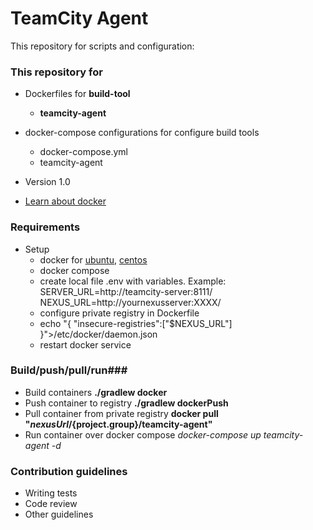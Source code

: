 # TeamCity Agent #

This repository for scripts and configuration:

### This repository for ###

* Dockerfiles for
**build-tool**
    * **teamcity-agent**

* docker-compose configurations for configure build tools
    * docker-compose.yml
    * teamcity-agent
    
* Version 1.0
* [Learn about docker](https://www.docker.com/)

### Requirements ###
* Setup
   * docker for [ubuntu](https://docs.docker.com/install/linux/docker-ce/ubuntu/#set-up-the-repository),
   [centos](https://docs.docker.com/install/linux/docker-ce/centos/) 
   * docker compose
   * create local file .env with variables. Example:
	SERVER_URL=http://teamcity-server:8111/
        NEXUS_URL=http://yournexusserver:XXXX/
   * configure private registry in Dockerfile
    * echo "{ "insecure-registries":["$NEXUS_URL"] }">/etc/docker/daemon.json
    * restart docker service
    
### Build/push/pull/run###

* Build containers **./gradlew docker**
* Push container to registry **./gradlew dockerPush**
* Pull container from private registry **docker pull "${nexusUrl}/${project.group}/teamcity-agent"**
* Run container over docker compose *docker-compose up teamcity-agent -d*

### Contribution guidelines ###

* Writing tests
* Code review
* Other guidelines

